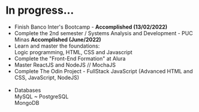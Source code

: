 # In progress...


* Finish Banco Inter's Bootcamp - <b>Accomplished (13/02/2022)</b>
* Complete the 2nd semester / Systems Analysis and Development - PUC Minas <b>Accomplished (June/2022)</b>
* Learn and master the foundations:</br>Logic programming, HTML, CSS and Javascript
* Complete the "Front-End Formation" at Alura
* Master ReactJS and NodeJS // MochaJS
* Complete The Odin Project - FullStack JavaScript (Advanced HTML and CSS, JavaScript, NodeJS)</br></br>
* Databases </br>
MySQL ~ PostgreSQL</br>
MongoDB
